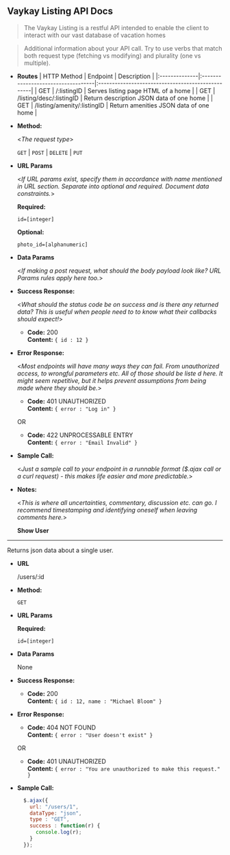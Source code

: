 **Vaykay Listing API Docs**
----
> The Vaykay Listing is a restful API intended to enable the client to interact with our vast database of vacation homes

> Additional information about your API call. Try to use verbs that match both request type (fetching vs modifying) and plurality (one vs multiple).

* **Routes**
| HTTP Method   | Endpoint                           | Description                                       |
|:--------------|:-----------------------------------|:--------------------------------------------------|
| GET           | /:listingID                        | Serves listing page HTML of a home                |
| GET           | /listing/desc/:listingID           | Return description JSON data of one home          |
| GET           | /listing/amenity/:listingID        | Return amenities JSON data of one home            |


* **Method:**
  
  <_The request type_>

  `GET` | `POST` | `DELETE` | `PUT`
  
*  **URL Params**

   <_If URL params exist, specify them in accordance with name mentioned in URL section. Separate into optional and required. Document data constraints._> 

   **Required:**
 
   `id=[integer]`

   **Optional:**
 
   `photo_id=[alphanumeric]`

* **Data Params**

  <_If making a post request, what should the body payload look like? URL Params rules apply here too._>

* **Success Response:**
  
  <_What should the status code be on success and is there any returned data? This is useful when people need to to know what their callbacks should expect!_>

  * **Code:** 200 <br />
    **Content:** `{ id : 12 }`
 
* **Error Response:**

  <_Most endpoints will have many ways they can fail. From unauthorized access, to wrongful parameters etc. All of those should be liste d here. It might seem repetitive, but it helps prevent assumptions from being made where they should be._>

  * **Code:** 401 UNAUTHORIZED <br />
    **Content:** `{ error : "Log in" }`

  OR

  * **Code:** 422 UNPROCESSABLE ENTRY <br />
    **Content:** `{ error : "Email Invalid" }`

* **Sample Call:**

  <_Just a sample call to your endpoint in a runnable format ($.ajax call or a curl request) - this makes life easier and more predictable._> 

* **Notes:**

  <_This is where all uncertainties, commentary, discussion etc. can go. I recommend timestamping and identifying oneself when leaving comments here._> 
  
  **Show User**
----
  Returns json data about a single user.

* **URL**

  /users/:id

* **Method:**

  `GET`
  
*  **URL Params**

   **Required:**
 
   `id=[integer]`

* **Data Params**

  None

* **Success Response:**

  * **Code:** 200 <br />
    **Content:** `{ id : 12, name : "Michael Bloom" }`
 
* **Error Response:**

  * **Code:** 404 NOT FOUND <br />
    **Content:** `{ error : "User doesn't exist" }`

  OR

  * **Code:** 401 UNAUTHORIZED <br />
    **Content:** `{ error : "You are unauthorized to make this request." }`

* **Sample Call:**

  ```javascript
    $.ajax({
      url: "/users/1",
      dataType: "json",
      type : "GET",
      success : function(r) {
        console.log(r);
      }
    });
  ```
